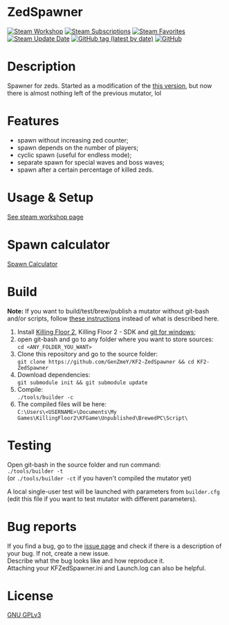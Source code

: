# ZedSpawner

[![Steam Workshop](https://img.shields.io/static/v1?message=workshop&logo=steam&labelColor=gray&color=blue&logoColor=white&label=steam%20)](https://steamcommunity.com/sharedfiles/filedetails/?id=2811290931)
[![Steam Subscriptions](https://img.shields.io/steam/subscriptions/2811290931)](https://steamcommunity.com/sharedfiles/filedetails/?id=2811290931)
[![Steam Favorites](https://img.shields.io/steam/favorites/2811290931)](https://steamcommunity.com/sharedfiles/filedetails/?id=2811290931)
[![Steam Update Date](https://img.shields.io/steam/update-date/2811290931)](https://steamcommunity.com/sharedfiles/filedetails/?id=2811290931)
[![GitHub tag (latest by date)](https://img.shields.io/github/v/tag/GenZmeY/KF2-ZedSpawner)](https://github.com/GenZmeY/KF2-ZedSpawner/tags)
[![GitHub](https://img.shields.io/github/license/GenZmeY/KF2-ZedSpawner)](LICENSE)

# Description
Spawner for zeds. Started as a modification of the [this version](https://steamcommunity.com/sharedfiles/filedetails/?id=2488241348), but now there is almost nothing left of the previous mutator, lol  

# Features
- spawn without increasing zed counter;
- spawn depends on the number of players;
- cyclic spawn (useful for endless mode);
- separate spawn for special waves and boss waves;
- spawn after a certain percentage of killed zeds.

# Usage & Setup
[See steam workshop page](https://steamcommunity.com/sharedfiles/filedetails/?id=2811290931)

# Spawn calculator
[Spawn Calculator](https://docs.google.com/spreadsheets/d/1q67WJ36jhj6Y0lPNO5tS2bU79Wphu4Xmi62me6DAwtM/edit?usp=sharing)

# Build
**Note:** If you want to build/test/brew/publish a mutator without git-bash and/or scripts, follow [these instructions](https://tripwireinteractive.atlassian.net/wiki/spaces/KF2SW/pages/26247172/KF2+Code+Modding+How-to) instead of what is described here.
1. Install [Killing Floor 2](https://store.steampowered.com/app/232090/Killing_Floor_2/), Killing Floor 2 - SDK and [git for windows](https://git-scm.com/download/win);
2. open git-bash and go to any folder where you want to store sources:  
`cd <ANY_FOLDER_YOU_WANT>`  
3. Clone this repository and go to the source folder:  
`git clone https://github.com/GenZmeY/KF2-ZedSpawner && cd KF2-ZedSpawner`
4. Download dependencies:  
`git submodule init && git submodule update`  
5. Compile:  
`./tools/builder -c`  
5. The compiled files will be here:  
`C:\Users\<USERNAME>\Documents\My Games\KillingFloor2\KFGame\Unpublished\BrewedPC\Script\`

# Testing
Open git-bash in the source folder and run command:  
`./tools/builder -t`  
(or `./tools/builder -ct` if you haven't compiled the mutator yet)  

A local single-user test will be launched with parameters from `builder.cfg` (edit this file if you want to test mutator with different parameters).

# Bug reports
If you find a bug, go to the [issue page](https://github.com/GenZmeY/KF2-ZedSpawner/issues) and check if there is a description of your bug. If not, create a new issue.  
Describe what the bug looks like and how reproduce it.  
Attaching your KFZedSpawner.ini and Launch.log can also be helpful.

# License
[GNU GPLv3](LICENSE)  
